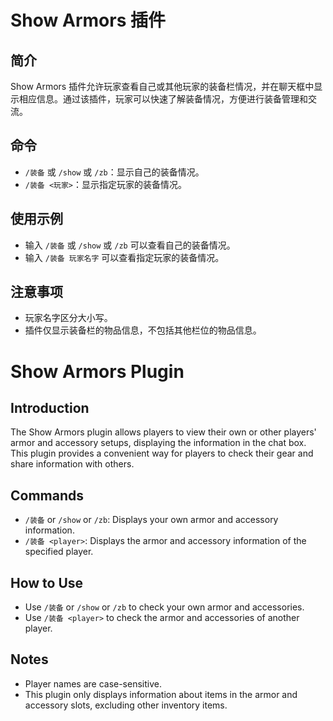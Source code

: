 # Show Armors 插件

## 简介

Show Armors 插件允许玩家查看自己或其他玩家的装备栏情况，并在聊天框中显示相应信息。通过该插件，玩家可以快速了解装备情况，方便进行装备管理和交流。

## 命令

- `/装备` 或 `/show` 或 `/zb`：显示自己的装备情况。
- `/装备 <玩家>`：显示指定玩家的装备情况。

## 使用示例

- 输入 `/装备` 或 `/show` 或 `/zb` 可以查看自己的装备情况。
- 输入 `/装备 玩家名字` 可以查看指定玩家的装备情况。

## 注意事项

- 玩家名字区分大小写。
- 插件仅显示装备栏的物品信息，不包括其他栏位的物品信息。






# Show Armors Plugin

## Introduction

The Show Armors plugin allows players to view their own or other players' armor and accessory setups, displaying the information in the chat box. This plugin provides a convenient way for players to check their gear and share information with others.

## Commands

- `/装备` or `/show` or `/zb`: Displays your own armor and accessory information.
- `/装备 <player>`: Displays the armor and accessory information of the specified player.

## How to Use

- Use `/装备` or `/show` or `/zb` to check your own armor and accessories.
- Use `/装备 <player>` to check the armor and accessories of another player.

## Notes

- Player names are case-sensitive.
- This plugin only displays information about items in the armor and accessory slots, excluding other inventory items.
